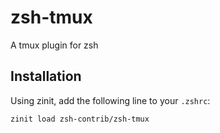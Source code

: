 # zsh-tmux

A tmux plugin for zsh

## Installation

Using zinit, add the following line to your `.zshrc`:

```zsh
zinit load zsh-contrib/zsh-tmux
```
